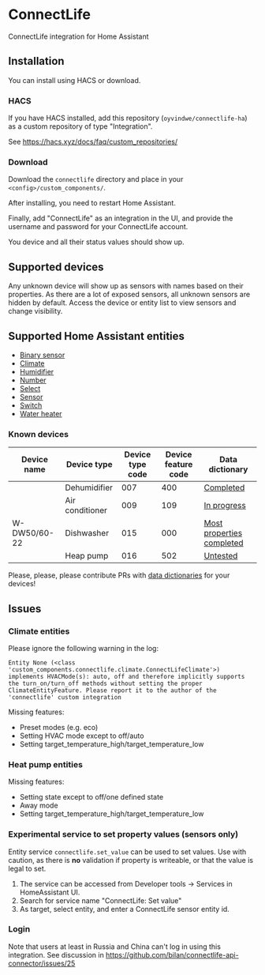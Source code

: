 # ConnectLife

ConnectLife integration for Home Assistant

## Installation

You can install using HACS or download.

### HACS
If you have HACS installed, add this repository (`oyvindwe/connectlife-ha`) as a custom repository of type "Integration".

See https://hacs.xyz/docs/faq/custom_repositories/ 

### Download

Download the `connectlife` directory and place in your `<config>/custom_components/`.

After installing, you need to restart Home Assistant.

Finally, add "ConnectLife" as an integration in the UI, and provide the username and password for your ConnectLife account.

You device and all their status values should show up.

## Supported devices

Any unknown device will show up as sensors with names based on their properties. As there are a lot of exposed
sensors, all unknown sensors are hidden by default. Access the device or entity list to view sensors and change
visibility.

## Supported Home Assistant entities
- [Binary sensor](https://developers.home-assistant.io/docs/core/entity/binary-sensor)
- [Climate](https://developers.home-assistant.io/docs/core/entity/climate)
- [Humidifier](https://developers.home-assistant.io/docs/core/entity/humidifier)
- [Number](https://developers.home-assistant.io/docs/core/entity/number)
- [Select](https://developers.home-assistant.io/docs/core/entity/select)
- [Sensor](https://developers.home-assistant.io/docs/core/entity/sensor)
- [Switch](https://developers.home-assistant.io/docs/core/entity/switch)
- [Water heater](https://developers.home-assistant.io/docs/core/entity/water-heater)

### Known devices

| Device name  | Device type     | Device type code | Device feature code | Data dictionary                                                                           |
|--------------|-----------------|------------------|---------------------|-------------------------------------------------------------------------------------------|
|              | Dehumidifier    | 007              | 400                 | [Completed](custom_components/connectlife/data_dictionaries/007-400.yaml)                 |
|              | Air conditioner | 009              | 109                 | [In progress](custom_components/connectlife/data_dictionaries/009-109.yaml)               |
| W-DW50/60-22 | Dishwasher      | 015              | 000                 | [Most properties completed](custom_components/connectlife/data_dictionaries/015-000.yaml) |
|              | Heap pump       | 016              | 502                 | [Untested](custom_components/connectlife/data_dictionaries/016-502.yaml)                  |

Please, please, please contribute PRs with [data dictionaries](custom_components/connectlife/data_dictionaries) for your devices!

## Issues

### Climate entities

Please ignore the following warning in the log:
```
Entity None (<class 'custom_components.connectlife.climate.ConnectLifeClimate'>) implements HVACMode(s): auto, off and therefore implicitly supports the turn_on/turn_off methods without setting the proper ClimateEntityFeature. Please report it to the author of the 'connectlife' custom integration
```

Missing features:
- Preset modes (e.g. eco)
- Setting HVAC mode except to off/auto
- Setting target_temperature_high/target_temperature_low

### Heat pump entities
 
Missing features:
- Setting state except to off/one defined state
- Away mode
- Setting target_temperature_high/target_temperature_low

### Experimental service to set property values (sensors only)

Entity service `connectlife.set_value` can be used to set values. Use with caution, as there is **no** validation
if property is writeable, or that the value is legal to set.

1. The service can be accessed from Developer tools -> Services in HomeAssistant UI.
2. Search for service name "ConnectLife: Set value"
3. As target, select entity, and enter a ConnectLife sensor entity id.

### Login

Note that users at least in Russia and China can't log in using this integration. See discussion in
https://github.com/bilan/connectlife-api-connector/issues/25
